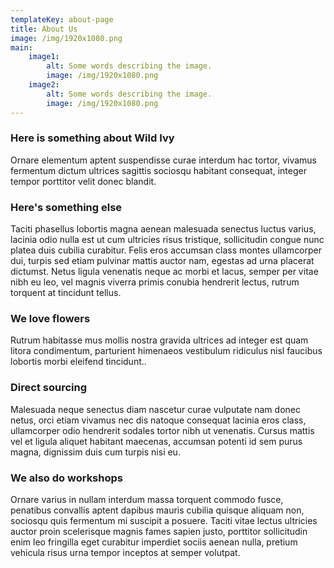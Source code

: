 ```yaml
---
templateKey: about-page
title: About Us
image: /img/1920x1080.png
main:
    image1: 
        alt: Some words describing the image.
        image: /img/1920x1080.png
    image2:
        alt: Some words describing the image.
        image: /img/1920x1080.png
---
```


### Here is something about Wild Ivy

Ornare elementum aptent suspendisse curae interdum hac tortor, vivamus fermentum dictum ultrices sagittis sociosqu habitant consequat, integer tempor porttitor velit donec blandit.

### Here's something else

Taciti phasellus lobortis magna aenean malesuada senectus luctus varius, lacinia odio nulla est ut cum ultricies risus tristique, sollicitudin congue nunc platea duis cubilia curabitur. Felis eros accumsan class montes ullamcorper dui, turpis sed etiam pulvinar mattis auctor nam, egestas ad urna placerat dictumst. Netus ligula venenatis neque ac morbi et lacus, semper per vitae nibh eu leo, vel magnis viverra primis conubia hendrerit lectus, rutrum torquent at tincidunt tellus.

### We love flowers

Rutrum habitasse mus mollis nostra gravida ultrices ad integer est quam litora condimentum, parturient himenaeos vestibulum ridiculus nisl faucibus lobortis morbi eleifend tincidunt..

### Direct sourcing

Malesuada neque senectus diam nascetur curae vulputate nam donec netus, orci etiam vivamus nec dis natoque consequat lacinia eros class, ullamcorper odio hendrerit sodales tortor nibh ut venenatis. Cursus mattis vel et ligula aliquet habitant maecenas, accumsan potenti id sem purus magna, dignissim duis cum turpis nisi eu.

### We also do workshops

Ornare varius in nullam interdum massa torquent commodo fusce, penatibus convallis aptent dapibus mauris cubilia quisque aliquam non, sociosqu quis fermentum mi suscipit a posuere. Taciti vitae lectus ultricies auctor proin scelerisque magnis fames sapien justo, porttitor sollicitudin enim leo fringilla eget curabitur imperdiet sociis aenean nulla, pretium vehicula risus urna tempor inceptos at semper volutpat.
